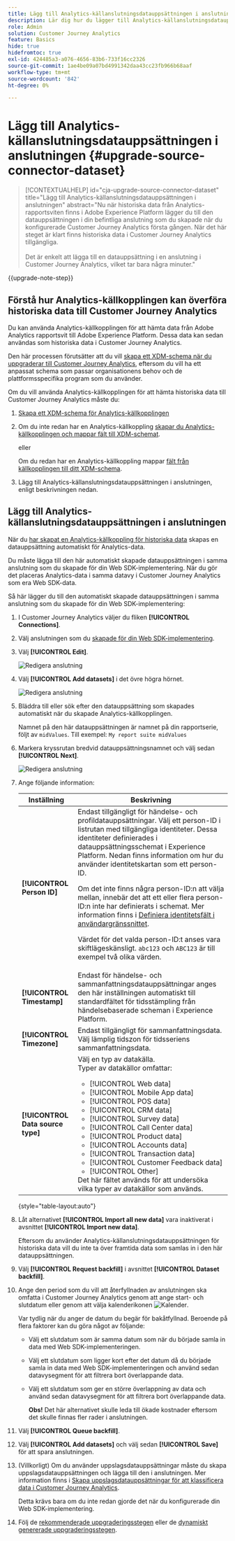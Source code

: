 ```yaml
---
title: Lägg till Analytics-källanslutningsdatauppsättningen i anslutningen
description: Lär dig hur du lägger till Analytics-källanslutningsdatauppsättningen i anslutningen
role: Admin
solution: Customer Journey Analytics
feature: Basics
hide: true
hidefromtoc: true
exl-id: 424485a3-a076-4656-83b6-733f16cc2326
source-git-commit: 1ae4be09a07bd4991342daa43cc23fb966b68aaf
workflow-type: tm+mt
source-wordcount: '842'
ht-degree: 0%

---
```


# Lägg till Analytics-källanslutningsdatauppsättningen i anslutningen {#upgrade-source-connector-dataset}

<!-- markdownlint-disable MD034 -->

>[!CONTEXTUALHELP]
>id="cja-upgrade-source-connector-dataset"
>title="Lägg till Analytics-källanslutningsdatauppsättningen i anslutningen"
>abstract="Nu när historiska data från Analytics-rapportsviten finns i Adobe Experience Platform lägger du till den datauppsättningen i din befintliga anslutning som du skapade när du konfigurerade Customer Journey Analytics första gången. När det här steget är klart finns historiska data i Customer Journey Analytics tillgängliga.<br><br>Det är enkelt att lägga till en datauppsättning i en anslutning i Customer Journey Analytics, vilket tar bara några minuter."

<!-- markdownlint-enable MD034 -->

{{upgrade-note-step}}

## Förstå hur Analytics-källkopplingen kan överföra historiska data till Customer Journey Analytics

Du kan använda Analytics-källkopplingen för att hämta data från Adobe Analytics rapportsvit till Adobe Experience Platform. Dessa data kan sedan användas som historiska data i Customer Journey Analytics.

Den här processen förutsätter att du vill [skapa ett XDM-schema när du uppgraderar till Customer Journey Analytics](/help/getting-started/cja-upgrade/cja-upgrade-schema-create.md), eftersom du vill ha ett anpassat schema som passar organisationens behov och de plattformsspecifika program som du använder.

Om du vill använda Analytics-källkopplingen för att hämta historiska data till Customer Journey Analytics måste du:

1. [Skapa ett XDM-schema för Analytics-källkopplingen](/help/getting-started/cja-upgrade/cja-upgrade-source-connector-schema.md)

1. Om du inte redan har en Analytics-källkoppling [skapar du Analytics-källkopplingen och mappar fält till XDM-schemat](/help/getting-started/cja-upgrade/cja-upgrade-source-connector.md).

   eller

   Om du redan har en Analytics-källkoppling mappar [fält från källkopplingen till ditt XDM-schema](/help/getting-started/cja-upgrade/cja-upgrade-from-source-connector.md).

1. Lägg till Analytics-källanslutningsdatauppsättningen i anslutningen, enligt beskrivningen nedan.

## Lägg till Analytics-källanslutningsdatauppsättningen i anslutningen

När du [har skapat en Analytics-källkoppling för historiska data](/help/getting-started/cja-upgrade/cja-upgrade-source-connector.md) skapas en datauppsättning automatiskt för Analytics-data.

Du måste lägga till den här automatiskt skapade datauppsättningen i samma anslutning som du skapade för din Web SDK-implementering. När du gör det placeras Analytics-data i samma datavy i Customer Journey Analytics som era Web SDK-data.

Så här lägger du till den automatiskt skapade datauppsättningen i samma anslutning som du skapade för din Web SDK-implementering:

1. I Customer Journey Analytics väljer du fliken **[!UICONTROL Connections]**.

1. Välj anslutningen som du [skapade för din Web SDK-implementering](/help/getting-started/cja-upgrade/cja-upgrade-connection.md).

1. Välj **[!UICONTROL Edit]**.

   ![Redigera anslutning](assets/connection-add-dataset.png)

1. Välj **[!UICONTROL Add datasets]** i det övre högra hörnet.

   ![Redigera anslutning](assets/connection-add-dateset2.png)

1. Bläddra till eller sök efter den datauppsättning som skapades automatiskt när du skapade Analytics-källkopplingen.

   Namnet på den här datauppsättningen är namnet på din rapportserie, följt av `midValues`. Till exempel: `My report suite midValues`

1. Markera kryssrutan bredvid datauppsättningsnamnet och välj sedan **[!UICONTROL Next]**.

   ![Redigera anslutning](assets/connection-add-dataset3.png)

1. Ange följande information:

   <!-- Copied from help/connections/create-connection.md. Should we single source? -->

   | Inställning | Beskrivning |
   | --- | --- |
   | **[!UICONTROL Person ID]** | Endast tillgängligt för händelse- och profildatauppsättningar. Välj ett person-ID i listrutan med tillgängliga identiteter. Dessa identiteter definierades i datauppsättningsschemat i Experience Platform. Nedan finns information om hur du använder identitetskartan som ett person-ID.<p>Om det inte finns några person-ID:n att välja mellan, innebär det att ett eller flera person-ID:n inte har definierats i schemat. Mer information finns i [Definiera identitetsfält i användargränssnittet](https://experienceleague.adobe.com/en/docs/experience-platform/xdm/ui/fields/identity). <p>Värdet för det valda person-ID:t anses vara skiftlägeskänsligt. `abc123` och `ABC123` är till exempel två olika värden. |
   | **[!UICONTROL Timestamp]** | Endast för händelse- och sammanfattningsdatauppsättningar anges den här inställningen automatiskt till standardfältet för tidsstämpling från händelsebaserade scheman i Experience Platform. |
   | **[!UICONTROL Timezone]** | Endast tillgängligt för sammanfattningsdata. Välj lämplig tidszon för tidsseriens sammanfattningsdata. |
   | **[!UICONTROL Data source type]** | Välj en typ av datakälla. <br/>Typer av datakällor omfattar: <ul><li>[!UICONTROL Web data]</li><li>[!UICONTROL Mobile App data]</li><li>[!UICONTROL POS data]</li><li>[!UICONTROL CRM data]</li><li>[!UICONTROL Survey data]</li><li>[!UICONTROL Call Center data]</li><li>[!UICONTROL Product data]</li><li> [!UICONTROL Accounts data]</li><li> [!UICONTROL Transaction data]</li><li>[!UICONTROL Customer Feedback data]</li><li> [!UICONTROL Other]</li></ul>Det här fältet används för att undersöka vilka typer av datakällor som används. |

   {style="table-layout:auto"}

1. Låt alternativet **[!UICONTROL Import all new data]** vara inaktiverat i avsnittet **[!UICONTROL Import new data]**.

   Eftersom du använder Analytics-källanslutningsdatauppsättningen för historiska data vill du inte ta över framtida data som samlas in i den här datauppsättningen.

1. Välj **[!UICONTROL Request backfill]** i avsnittet **[!UICONTROL Dataset backfill]**.

1. Ange den period som du vill att återfyllnaden av anslutningen ska omfatta i Customer Journey Analytics genom att ange start- och slutdatum eller genom att välja kalenderikonen ![Kalender](https://spectrum.adobe.com/static/icons/workflow_18/Smock_Calendar_18_N.svg).

   Var tydlig när du anger de datum du begär för bakåtfyllnad. Beroende på flera faktorer kan du göra något av följande:

   * Välj ett slutdatum som är samma datum som när du började samla in data med Web SDK-implementeringen.

   * Välj ett slutdatum som ligger kort efter det datum då du började samla in data med Web SDK-implementeringen och använd sedan datavysegment för att filtrera bort överlappande data.

   * Välj ett slutdatum som ger en större överlappning av data och använd sedan datavysegment för att filtrera bort överlappande data.

     **Obs!** Det här alternativet skulle leda till ökade kostnader eftersom det skulle finnas fler rader i anslutningen.

   <!-- Include any of the following?  Make sure you're explicit as to the dates you request backfill to. You want to request it to the date that you start gathering data with your Web SDK implementation. Also possibly include segments for any overlapping date. So you could request everything and then use a segment to exclude data that you don't want. That way if you need to move up the date, then you could change the date in the filter. Downside would be that you might pay for double rows.  When they do that, they're going to see all schema fields from both their custom schema and their Analytics schema. So they'll need to be cognizant to select the right fields, and never select any Analytics fields, because they will be mapped as part of the source connector. Never select any Analytics field group fields because they'll be mapped.  -->

1. Välj **[!UICONTROL Queue backfill]**.

1. Välj **[!UICONTROL Add datasets]** och välj sedan **[!UICONTROL Save]** för att spara anslutningen.

1. (Villkorligt) Om du använder uppslagsdatauppsättningar måste du skapa uppslagsdatauppsättningen och lägga till den i anslutningen. Mer information finns i [Skapa uppslagsdatauppsättningar för att klassificera data i Customer Journey Analytics](/help/getting-started/cja-upgrade/cja-upgrade-dataset-lookup.md).

   Detta krävs bara om du inte redan gjorde det när du konfigurerade din Web SDK-implementering.

1. Följ de [rekommenderade uppgraderingsstegen](/help/getting-started/cja-upgrade/cja-upgrade-recommendations.md#recommended-upgrade-steps-for-most-organizations) eller de [dynamiskt genererade uppgraderingsstegen](https://gigazelle.github.io/cja-ttv/).
